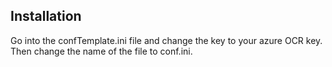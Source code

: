 ## Installation
Go into the confTemplate.ini file and change the key to your azure OCR key. Then change the name of the file to conf.ini.
